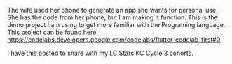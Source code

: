 The wife used her phone to generate an app she wants for personal use.
She has the code from her phone, but I am making it function.
This is the demo project I am using to get more familiar with the Programing language.
This project can be found here: https://codelabs.developers.google.com/codelabs/flutter-codelab-first#0

I have this posted to share with my I.C.Stars KC Cycle 3 cohorts.
